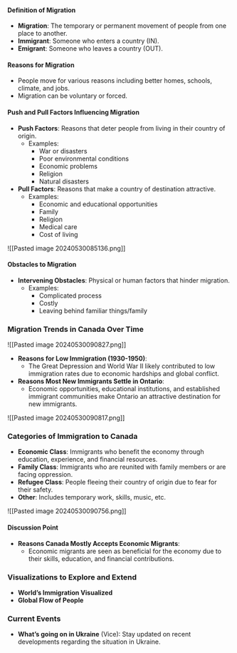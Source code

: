 #### Definition of Migration

- **Migration**: The temporary or permanent movement of people from one place to another.
- **Immigrant**: Someone who enters a country (IN).
- **Emigrant**: Someone who leaves a country (OUT).

#### Reasons for Migration

- People move for various reasons including better homes, schools, climate, and jobs.
- Migration can be voluntary or forced.

#### Push and Pull Factors Influencing Migration

- **Push Factors**: Reasons that deter people from living in their country of origin.
    - Examples:
        - War or disasters
        - Poor environmental conditions
        - Economic problems
        - Religion
        - Natural disasters
- **Pull Factors**: Reasons that make a country of destination attractive.
    - Examples:
        - Economic and educational opportunities
        - Family
        - Religion
        - Medical care
        - Cost of living
 
![[Pasted image 20240530085136.png]]

#### Obstacles to Migration
- **Intervening Obstacles**: Physical or human factors that hinder migration.
    - Examples:
        - Complicated process
        - Costly
        - Leaving behind familiar things/family

### Migration Trends in Canada Over Time
![[Pasted image 20240530090827.png]]
- **Reasons for Low Immigration (1930-1950)**:
    - The Great Depression and World War II likely contributed to low immigration rates due to economic hardships and global conflict.
- **Reasons Most New Immigrants Settle in Ontario**:
    - Economic opportunities, educational institutions, and established immigrant communities make Ontario an attractive destination for new immigrants.

![[Pasted image 20240530090817.png]]
### Categories of Immigration to Canada
- **Economic Class**: Immigrants who benefit the economy through education, experience, and financial resources.
- **Family Class**: Immigrants who are reunited with family members or are facing oppression.
- **Refugee Class**: People fleeing their country of origin due to fear for their safety.
- **Other**: Includes temporary work, skills, music, etc.

![[Pasted image 20240530090756.png]]
#### Discussion Point
- **Reasons Canada Mostly Accepts Economic Migrants**:
    - Economic migrants are seen as beneficial for the economy due to their skills, education, and financial contributions.

### Visualizations to Explore and Extend
- **World’s Immigration Visualized**
- **Global Flow of People**
### Current Events

- **What’s going on in Ukraine** (Vice): Stay updated on recent developments regarding the situation in Ukraine.